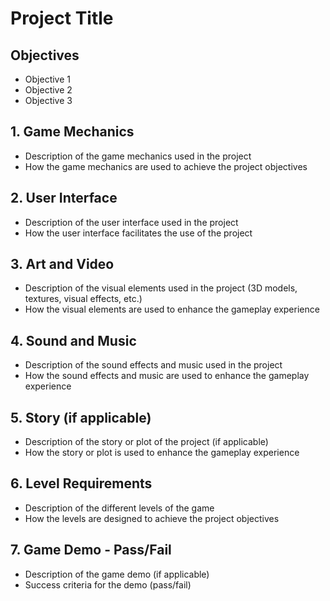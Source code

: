 # Project Title

## Objectives

- Objective 1
- Objective 2
- Objective 3

## 1. Game Mechanics

- Description of the game mechanics used in the project
- How the game mechanics are used to achieve the project objectives

## 2. User Interface

- Description of the user interface used in the project
- How the user interface facilitates the use of the project

## 3. Art and Video

- Description of the visual elements used in the project (3D models, textures, visual effects, etc.)
- How the visual elements are used to enhance the gameplay experience

## 4. Sound and Music

- Description of the sound effects and music used in the project
- How the sound effects and music are used to enhance the gameplay experience

## 5. Story (if applicable)

- Description of the story or plot of the project (if applicable)
- How the story or plot is used to enhance the gameplay experience

## 6. Level Requirements

- Description of the different levels of the game
- How the levels are designed to achieve the project objectives

## 7. Game Demo - Pass/Fail

- Description of the game demo (if applicable)
- Success criteria for the demo (pass/fail)
